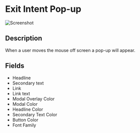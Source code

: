 # Exit Intent Pop-up

![Screenshot](https://github.com/optimizely/extension-library/blob/master/Extensions/Editor%20Extensions/Exit%20Intent%20Pop-up/screenshot.png)

## Description

When a user moves the mouse off screen a pop-up will appear. 

## Fields

* Headline
* Secondary text
* Link
* Link text
* Modal Overlay Color
* Modal Color
* Headline Color
* Secondary Text Color
* Button Color
* Font Family

